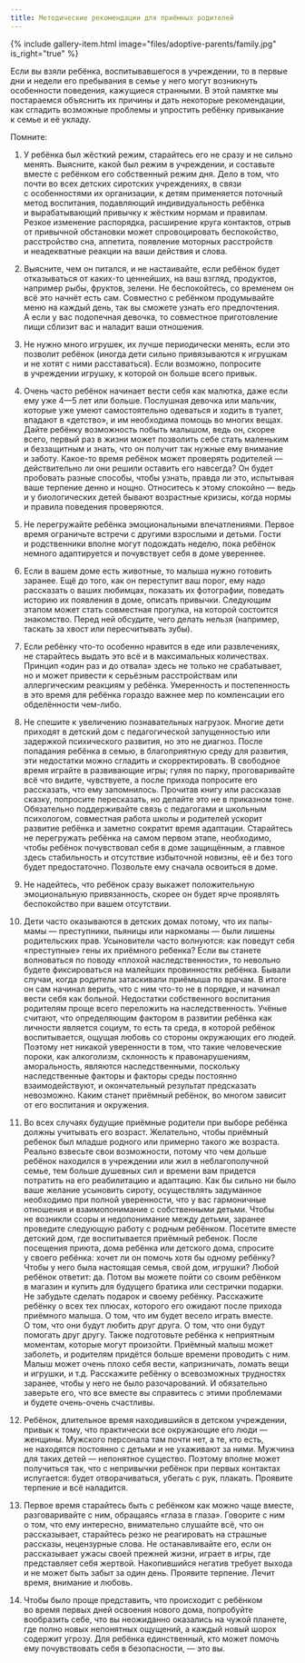 ```yaml
---
title: Методические рекомендации для приёмных родителей
---
```


{% include gallery-item.html image="files/adoptive-parents/family.jpg" is_right="true" %}

Если вы взяли ребёнка, воспитывавшегося в учреждении, то в первые дни и недели его пребывания в семье у него могут
возникнуть особенности поведения, кажущиеся странными. В этой памятке мы постараемся объяснить их причины и дать
некоторые рекомендации, как сгладить возможные проблемы и упростить ребёнку привыкание к семье и её укладу.

Помните:

1. У ребёнка был жёсткий режим, старайтесь его не сразу и не сильно менять. Выясните, какой был режим в учреждении,
и составьте вместе с ребёнком его собственный режим дня. Дело в том, что почти во всех детских сиротских учреждениях,
в связи с особенностями их организации, к детям применяется поточный метод воспитания, подавляющий индивидуальность
ребёнка и вырабатывающий привычку к жёстким нормам и правилам. Резкое изменение распорядка, расширение круга контактов,
отрыв от привычной обстановки может спровоцировать беспокойство, расстройство сна, аппетита, появление моторных
расстройств и неадекватные реакции на ваши действия и слова.

2. Выясните, чем он питался, и не настаивайте, если ребёнок будет отказываться от каких-то ценнейших, на ваш взгляд,
продуктов, например рыбы, фруктов, зелени. Не беспокойтесь, со временем он всё это начнёт есть сам. Совместно
с ребёнком продумывайте меню на каждый день, так вы сможете узнать его предпочтения. А если у вас подопечная девочка,
то совместное приготовление пищи сблизит вас и наладит ваши отношения.

3. Не нужно много игрушек, их лучше периодически менять, если это позволит ребёнок (иногда дети сильно привязываются
к игрушкам и не хотят с ними расставаться). Если возможно, попросите в учреждении игрушку, к которой он больше всего
привык.

4. Очень часто ребёнок начинает вести себя как малютка, даже если ему уже 4—5 лет или больше. Послушная девочка или
мальчик, которые уже умеют самостоятельно одеваться и ходить в туалет, впадают в «детство», и им необходима помощь
во многих вещах. Дайте ребёнку возможность побыть малышом, ведь он, скорее всего, первый раз в жизни может позволить
себе стать маленьким и беззащитным и знать, что он получит так нужные ему внимание и заботу. Какое-то время ребёнок
может проверять родителей — действительно ли они решили оставить его навсегда? Он будет пробовать разные способы, чтобы
узнать, правда ли это, испытывая ваше терпение денно и нощно. Относитесь к этому спокойно — ведь и у биологических
детей бывают возрастные кризисы, когда нормы и правила поведения проверяются.

5. Не перегружайте ребёнка эмоциональными впечатлениями. Первое время ограничьте встречи с другими взрослыми и детьми.
Гости и родственники вполне могут подождать неделю, пока ребёнок немного адаптируется и почувствует себя в доме
увереннее.

6. Если в вашем доме есть животные, то малыша нужно готовить заранее. Ещё до того, как он переступит ваш порог, ему надо
рассказать о ваших любимцах, показать их фотографии, поведать историю их появления в доме, описать привычки. Следующим
этапом может стать совместная прогулка, на которой состоится знакомство. Перед ней обсудите, чего делать нельзя
(например, таскать за хвост или пересчитывать зубы).

7. Если ребёнку что-то особенно нравится в еде или развлечениях, не старайтесь выдать это всё и в максимальных
количествах. Принцип «один раз и до отвала» здесь не только не срабатывает, но и может привести к серьёзным
расстройствам или аллергическим реакциям у ребёнка. Умеренность и постепенность в это время для ребёнка гораздо важнее
мер по компенсации его обделённости чем-либо.

8. Не спешите к увеличению познавательных нагрузок. Многие дети приходят в детский дом с педагогической запущенностью
или задержкой психического развития, но это не диагноз. После попадания ребёнка в семью, в благоприятную среду для
развития, эти недостатки можно сгладить и скорректировать. В свободное время играйте в развивающие игры; гуляя по парку,
проговаривайте всё что видите, чувствуете, а после прихода попросите его рассказать, что ему запомнилось. Прочитав
книгу или рассказав сказку, попросите пересказать, но делайте это не в приказном тоне. Обязательно поддерживайте связь
с педагогами и школьным психологом, совместная работа школы и родителей ускорит развитие ребёнка и заметно сократит
время адаптации. Старайтесь не перегружать ребёнка на самом первом этапе, необходимо, чтобы ребёнок почувствовал себя
в доме защищённым, а главное здесь стабильность и отсутствие избыточной новизны, её и без того будет предостаточно.
Позвольте ему сначала освоиться в доме.

9. Не надейтесь, что ребёнок сразу выкажет положительную эмоциональную привязанность, скорее он будет ярче проявлять
беспокойство при вашем отсутствии.

10. Дети часто оказываются в детских домах потому, что их папы-мамы — преступники, пьяницы или наркоманы — были лишены
родительских прав. Усыновители часто волнуются: как поведут себя «преступные» гены их приёмного ребенка? Если вы станете
волноваться по поводу «плохой наследственности», то невольно будете фиксироваться на малейших провинностях ребёнка.
Бывали случаи, когда родители затаскивали приёмыша по врачам. В итоге он сам начинал верить, что с ним что-то
не в порядке, и начинал вести себя как больной. Недостатки собственного воспитания родителям проще всего переложить
на наследственность. Учёные считают, что определяющим фактором в развитии ребёнка как личности является социум, то есть
та среда, в которой ребёнок воспитывается, ощущая любовь со стороны окружающих его людей. Поэтому нет никакой
уверенности в том, что такие человеческие пороки, как алкоголизм, склонность к правонарушениям, аморальность, являются
наследственными, поскольку наследственные факторы и факторы среды постоянно взаимодействуют, и окончательный результат
предсказать невозможно. Каким станет приёмный ребёнок, во многом зависит от его воспитания и окружения.

11. Во всех случаях будущие приёмные родители при выборе ребёнка должны учитывать его возраст. Желательно, чтобы
приёмный ребенок был младше родного или примерно такого же возраста. Реально взвесьте свои возможности, потому что чем
дольше ребёнок находился в учреждении или жил в неблагополучной семье, тем больше душевных сил и времени вам придется
потратить на его реабилитацию и адаптацию. Как бы сильно ни было ваше желание усыновить сироту, осуществлять задуманное
необходимо при полной уверенности, что у вас гармоничные отношения и взаимопонимание с собственными детьми. Чтобы
не возникли ссоры и недопонимание между детьми, заранее проведите следующую работу с родным ребёнком. Посетите вместе
детский дом, где воспитывается приёмный ребенок. После посещения приюта, дома ребёнка или детского дома, спросите
у своего ребёнка: хочет ли он помочь хотя бы одному ребёнку? Чтобы у него была настоящая семья, свой дом, игрушки?
Любой ребёнок ответит: да. Потом вы можете пойти со своим ребёнком в магазин и купить для будущего братика или сестрички
подарки. Не забудьте сделать подарок и своему ребёнку. Расскажите ребёнку о всех тех плюсах, которого его ожидают после
прихода приёмного малыша. О том, что им будет весело играть вместе. О том, что они будут любить друг друга. О том, что
они будут помогать друг другу. Также подготовьте ребёнка к неприятным моментам, которые могут произойти. Приёмный малыш
может заболеть, и родителям придётся больше времени проводить с ним. Малыш может очень плохо себя вести, капризничать,
ломать вещи и игрушки, и т.д. Расскажите ребёнку о всевозможных трудностях заранее, чтобы у него не было разочарований.
И обязательно заверьте его, что все вместе вы справитесь с этими проблемами и будете очень-очень счастливы.

12. Ребёнок, длительное время находившийся в детском учреждении, привык к тому, что практически все окружающие его
люди — женщины. Мужского персонала там почти нет, а те, кто есть, не находятся постоянно с детьми и не ухаживают
за ними. Мужчина для таких детей — непонятное существо. Поэтому вполне может получиться так, что с непривычки ребёнок
при первых контактах испугается: будет отворачиваться, убегать с рук, плакать. Проявите терпение и всё наладится.

13. Первое время старайтесь быть с ребёнком как можно чаще вместе, разговаривайте с ним, обращаясь «глаза в глаза».
Говорите с ним о том, что ему интересно, внимательно слушайте всё, что он рассказывает, старайтесь резко не реагировать
на страшные рассказы, нецензурные слова. Не останавливайте его, если он рассказывает ужасы своей прежней жизни, играет
в игры, где представляет себя жертвой. Накопившийся негатив требует выхода и не может быть забыт за один день. Проявите
терпение. Лечит время, внимание и любовь.

14. Чтобы было проще представить, что происходит с ребёнком во время первых дней освоения нового дома, попробуйте
вообразить себе, что вы неожиданно оказались на чужой планете, где полно новых непонятных ощущений, а каждый новый шорох
содержит угрозу. Для ребёнка единственный, кто может помочь ему почувствовать себя в безопасности, — это вы.
